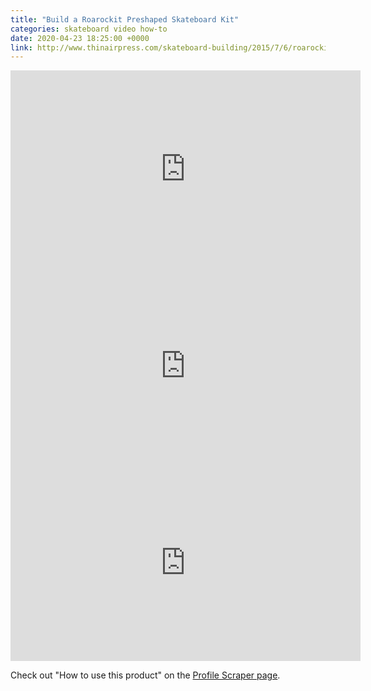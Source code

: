 ```yaml
---
title: "Build a Roarockit Preshaped Skateboard Kit"
categories: skateboard video how-to
date: 2020-04-23 18:25:00 +0000
link: http://www.thinairpress.com/skateboard-building/2015/7/6/roarockit-explained
---
```

<div><iframe width="560" height="315" src="https://www.youtube-nocookie.com/embed/jpQ9AMCozQ8" frameborder="0" allow="accelerometer; autoplay; encrypted-media; gyroscope; picture-in-picture" allowfullscreen></iframe></div>

<div><iframe width="560" height="315" src="https://www.youtube-nocookie.com/embed/JldzQSeTY6k" frameborder="0" allow="accelerometer; autoplay; encrypted-media; gyroscope; picture-in-picture" allowfullscreen></iframe></div>

<div><iframe width="560" height="315" src="https://www.youtube-nocookie.com/embed/1VPM5c_vdDQ" frameborder="0" allow="accelerometer; autoplay; encrypted-media; gyroscope; picture-in-picture" allowfullscreen></iframe></div>

Check out "How to use this product" on the [Profile Scraper page](https://www.roarockit.com/skateboard-building/profile-scraper/).